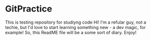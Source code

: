 # GitPractice
This is testing repository for studiyng code
Hi! I'm a refular guy, not a techie, but I'd love to start learning something new - a dev magic, for example!
So, this ReadME file will be a some sort of diary.
Enjoy!
